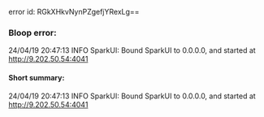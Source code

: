 error id: RGkXHkvNynPZgefjYRexLg==
### Bloop error:

24/04/19 20:47:13 INFO SparkUI: Bound SparkUI to 0.0.0.0, and started at http://9.202.50.54:4041
#### Short summary: 

24/04/19 20:47:13 INFO SparkUI: Bound SparkUI to 0.0.0.0, and started at http://9.202.50.54:4041